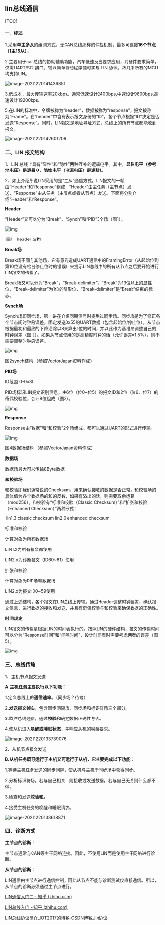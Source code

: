 ## lin总线通信

[TOC]



#### 一、综述

1.采用**单主多从**的组网方式，无CAN总线那样的仲裁机制，最多可连接**16个节点（1主15从）**。

2.主要用于can总线的协助辅助功能，汽车低速反应要求应用，对硬件要求简单，仅需UART/SCI 接口，辅以简单驱动程序便可实现 LIN 协议。故几乎所有的MCU均支持LIN。

![image-20211220141436851](C:\Users\曾伟荣\AppData\Roaming\Typora\typora-user-images\image-20211220141436851.png)

3.低成本，最大传输速率20kbps。通常低速设计2400bps,中速设计9600bps,高速设计19200bps.

5.在LIN的标准中，令牌被称为“header”，数据被称为“response”，报文被称为“Frame”。在“header”中含有表示报文身份的“ID”，各个节点根据“ID”决定是否发送“Response”。同时，LIN报文是地址寻址方式，总线上的所有节点都能收到报文。

![image-20211220142601209](C:\Users\曾伟荣\AppData\Roaming\Typora\typora-user-images\image-20211220142601209.png)



### 二、LIN 报文结构

1、LIN 总线上具有“显性”和“隐性”两种互补的逻辑电平。其中，**显性电平（参考地电压）是逻辑 0，隐性电平（电源电压）是逻辑1。**

2、如上介绍所说LIN采用的是“主从”通信方式。LIN报文的一帧由“Header”和“Response”组成，“Header”由主任务（主节点）发送，“Response”由从任务（主节点或者从节点）发送。下面将分别介绍“Header”和“Response”。

**Header**

“Header”又可以分为“Break”、“Synch”和“PID”3个场（图1）。

![img](https://pic2.zhimg.com/80/v2-7d18c17f771a7582b4503c4668322ca5_1440w.jpg)

​								图1　header 结构 

**Break场**

Break场不同与其他场，它有意的造成UART通信中的FramingError（从起始位到第10位没有检出停止位时的错误）来提示LIN总线中的所有从节点之后要开始进行LIN报文的传输了。

Break场又可以分为“Break”，“Break-delimiter”，“Break”为13位以上的显性位，“Break-delimiter”为1位的隐形位，“Break-delimiter”是“Break”结束的标志。



**Synch场**

Synch场即同步场，第一讲在介绍同期信号时提到过同步场。同步场是为了修正各个节点间时钟的误差，固定发送0x55的UART数据（包含起始位/停止位）。从节点根据最初和最终的下降沿除以8来算出1位的时间，并以此作为基准来调整自己的时钟误差（图 2）。如果从节点使用的是高精度时钟的话（允许误差±1.5%），则不需要调整时钟的误差。



![img](https://pic4.zhimg.com/80/v2-6d83bea5c67488d6aa432ac335a8b2ef_1440w.jpg)



图2synch结构 （参照VectorJapan资料作成）

**PID场**

ID范围 0-0x3f

PID场标识LIN报文识别信息，由6位（位0~位5）的报文ID和2位（位6、位7）的奇偶校验位，合计8位组成（图3）。



![img](https://pic4.zhimg.com/80/v2-6aabe2b39ac35c2768c65ef4b122bd57_1440w.jpg)







**Response**

Response由“数据”和“和校验”2个场组成。都可以通过UART的形式进行传输。



![img](https://pic1.zhimg.com/80/v2-e6a9208293266d235944ed0b01d4d160_1440w.jpg)



图4数据场结构 （参照VectorJapan资料作成）

**数据场**

数据场最大可以传输8Byte数据



**和校验场**

和校验即我们通常说的Checksum，用来确认接收的数据是否正常。和校验场的具体值为各个数据场的和的反数，如果有溢出的话，则需要取余运算（mod256）。和校验有“标准和校验（Classic Checksum）”和“扩张和校验（Enhanced Checksum）”两种形式：

​	lin1.3 classic checksum lin2.0 enhanced checksum

标准和校验

计算对象为所有数据场

LIN1.x为所有报文都使用

LIN2.x为诊断报文（ID60~61）使用



扩张和校验

计算对象为PID场和数据场

LIN2.x为报文ID0~59使用



通过上述结构，各个报文在LIN总线上传输。通过Header调整时钟误差，确认报文信息，进行数据的接收和发送，并且有奇偶校验与和校验来确保数据的正确性。



**时间规定**

LIN报文的传输是根据LIN的时间表执行的。按照LIN的硬件结构，报文的传输时间可以分为“Response时间”和“间隔时间”，设计时间表时需要考虑两者的误差（图5）。



![img](https://pic4.zhimg.com/80/v2-2ab9772bec606c0284d4fee98e563703_1440w.jpg)

### 三、总线传输

1、主机节点报文发送

**A.主机任务主要执行以下功能：**

1.定义总线上的**通信速率**。（同步场？待考）

2.**发送报文帧头**，包含同步间隔场、同步场和标识符场三个部分。

3.监控总线通信，通过**校验和**确定数据正确性与否。

4.使从机进入**唤醒或睡眠状态**，并响应从机的唤醒要求。

![image-20211220133739076](C:\Users\曾伟荣\AppData\Roaming\Typora\typora-user-images\image-20211220133739076.png)

2、从机节点报文发送

**B.从机任务既可运行于主机又可运行于从机，它主要完成以下功能：**

1.等待主机任务发送的同步间隔，使从机与主机于同步场中获得同步。

2.分析标识符场，若与自己相关，则接收或发送数据，若与自己无关则什么都不做。

3.检查和发送**校验和。**

4.接受主机任务的唤醒和睡眠请求。

![image-20211220133618871](C:\Users\曾伟荣\AppData\Roaming\Typora\typora-user-images\image-20211220133618871.png)

### 四、诊断方式

**主节点的诊断：**

主节点通常与CAN等主干网络连接。因此，不使用LIN而是使用主干网络进行诊断。

**从节点的诊断：**

LIN通信由主节点进行通信控制，因此从节点不能与诊断测试仪直接通信。所以，从节点的诊断必须通过主节点进行。

[LIN通信入门二 - 知乎 (zhihu.com)](https://zhuanlan.zhihu.com/p/114693797)

[LIN总线入门 - 知乎 (zhihu.com)](https://zhuanlan.zhihu.com/p/38833752)

[LIN总线协议简介_IOT2017的博客-CSDN博客_lin协议](https://blog.csdn.net/IOT2017/article/details/86008184)
